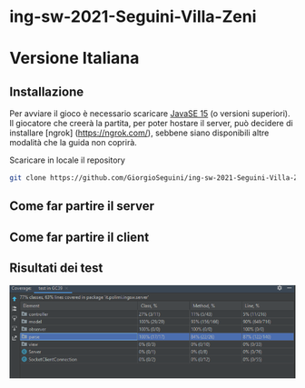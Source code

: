 # ing-sw-2021-Seguini-Villa-Zeni

# Versione Italiana

## Installazione
Per avviare il gioco è necessario scaricare [JavaSE 15](https://www.oracle.com/it/java/technologies/javase-downloads.html) (o versioni superiori).
Il giocatore che creerà la partita, per poter hostare il server, può decidere di installare [ngrok] (https://ngrok.com/), sebbene siano disponibili altre modalità che la guida non coprirà.

Scaricare in locale il repository 
```bash
git clone https://github.com/GiorgioSeguini/ing-sw-2021-Seguini-Villa-Zeni.git
```

## Come far partire il server

## Come far partire il client

## Risultati dei test
![Test result](https://github.com/GiorgioSeguini/ing-sw-2021-Seguini-Villa-Zeni/blob/master/img.png)
